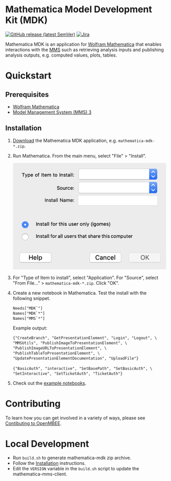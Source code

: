 # Mathematica Model Development Kit (MDK)

[![GitHub release (latest SemVer)](https://img.shields.io/github/v/release/Open-MBEE/mathematica-mdk?label=download)](https://github.com/Open-MBEE/mathematica-mdk/releases/latest) [![Jira](https://img.shields.io/badge/issues-jira-blue)](https://openmbee.atlassian.net/browse/MATHMDK)

Mathematica MDK is an application for [Wolfram Mathematica](https://www.wolfram.com/mathematica/) that enables interactions with the [MMS](https://github.com/Open-MBEE/mms-alfresco) such as retrieving analysis inputs and publishing analysis outputs, e.g. computed values, plots, tables.

# Quickstart

## Prerequisites

* [Wolfram Mathematica](https://www.wolfram.com/mathematica/)
* [Model Management System (MMS) 3](https://github.com/Open-MBEE/mms-alfresco)

## Installation

1.  [Download](https://bintray.com/openmbee/maven/mathematica-mdk/_latestVersion) the Mathematica MDK application, e.g. `mathematica-mdk-*.zip`.

2.  Run Mathematica. From the main menu, select "File" > "Install".

    ![Mathematica Install](doc/images/mathematica-install.png)

3.  For "Type of Item to install", select "Application". For "Source", select "From File..." > `mathematica-mdk-*.zip`. Click "OK".

4.  Create a new notebook in Mathematica. Test the install with the following snippet.

        Needs["MDK`"]
        Names["MDK`*"]
        Names["MMS`*"]

    Example output:

        {"CreateBranch", "GetPresentationElement", "Login", "Logout", \
        "MMSUtils", "PublishImageToPresentationElement", \
        "PublishImageURLToPresentationElement", \
        "PublishTableToPresentationElement", \
        "UpdatePresentationElementDocumentation", "UploadFile"}

        {"BasicAuth", "interactive", "SetBasePath", "SetBasicAuth", \
        "SetInteractive", "SetTicketAuth", "TicketAuth"}
5. Check out the [example notebooks](examples).

# Contributing

To learn how you can get involved in a variety of ways, please see [Contibuting to OpenMBEE](https://www.openmbee.org/contribute).

# Local Development

* Run `build.sh` to generate mathematica-mdk zip archive.
* Follow the [Installation](#Installation) instructions.
* Edit the `VERSION` variable in the `build.sh` script to update the mathematica-mms-client.
